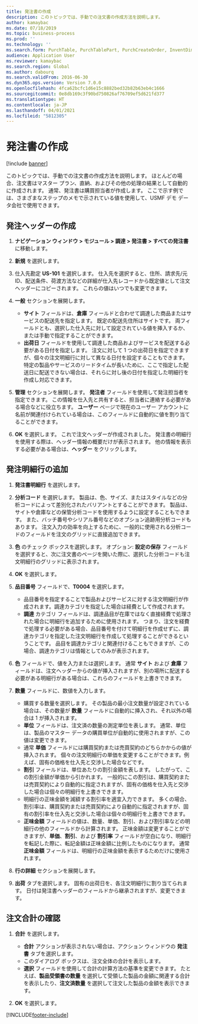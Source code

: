 ```yaml
---
title: 発注書の作成
description: このトピックでは、手動での注文書の作成方法を説明します。
author: kamaybac
ms.date: 07/18/2019
ms.topic: business-process
ms.prod: ''
ms.technology: ''
ms.search.form: PurchTable, PurchTablePart, PurchCreateOrder, InventDimParmFixed, InventItemIdLookupPurchase, InventProductDimensionLookup, PurchTotals
audience: Application User
ms.reviewer: kamaybac
ms.search.region: Global
ms.author: dabourq
ms.search.validFrom: 2016-06-30
ms.dyn365.ops.version: Version 7.0.0
ms.openlocfilehash: 4fca62bcfc1d6e15c8882bed32b82b63eb4c1666
ms.sourcegitcommit: 0e8db169c3f90bd750826af76709ef5d621fd377
ms.translationtype: HT
ms.contentlocale: ja-JP
ms.lasthandoff: 04/01/2021
ms.locfileid: "5812305"
---
```

# <a name="create-a-purchase-order"></a>発注書の作成

[!include [banner](../../includes/banner.md)]

このトピックでは、手動での注文書の作成方法を説明します。 ほとんどの場合、注文書はマスター プラン、直納、およびその他の処理の結果として自動的に作成されます。 通常、発注書は購買担当者が作成します。 ここで示す例では、さまざまなステップのメモで示されている値を使用して、USMF デモ データ会社で使用できます。


## <a name="create-the-purchase-order-header"></a>発注ヘッダーの作成
1. **ナビゲーション ウィンドウ > モジュール > 調達 > 発注書 > すべての発注書** に移動します。
2. **新規** を選択します。
3. 仕入先勘定 **US-101** を選択します。 仕入先を選択すると、住所、請求先/元 ID、配送条件、荷渡方法などの詳細が仕入先レコードから既定値として注文ヘッダーにコピーされます。 これらの値はいつでも変更できます。  
4. **一般** セクションを展開します。

    - **サイト** フィールドは、**倉庫** フィールドと合わせて調達した商品またはサービスの配送先を指定します。 既定の配送先住所はサイトです。 両フィールドとも、選択した仕入先に対して設定されている値を挿入するか、または手動で指定することができます。  
    - **出荷日** フィールドを使用して調達した商品およびサービスを配送する必要がある日付を指定します。 注文に対して 1 つの出荷日を指定できますが、個々の注文明細行に対して異なる日付を設定することもできます。 特定の製品やサービスのリードタイムが長いために、ここで指定した配送日に配送できない場合は、それらに対し後の日付を指定した明細行を作成し対応できます。  

5. **管理** セクションを展開します。 **発注者** フィールドを使用して発注担当者を指定できます。 この情報を仕入先と共有すると、担当者に連絡する必要がある場合などに役立ちます。 **ユーザー** ページで現在のユーザー アカウントに名前が関連付けられている場合は、このフィールドに自動的に値を割り当てることができます。  
6. **OK** を選択します。 これで注文ヘッダーが作成されました。 発注書の明細行を使用する際は、ヘッダー情報の概要だけが表示されます。 他の情報を表示する必要がある場合は、**ヘッダー** をクリックします。  

## <a name="add-a-purchase-order-line"></a>発注明細行の追加
1. **発注書明細行** を選択します。
2. **分析コード** を選択します。 製品は、色、サイズ、またはスタイルなどの分析コードによって差別化されたバリアントとすることができます。 製品は、サイトや倉庫などの保管分析コードを使用するように設定することもできます。 また、バッチ番号やシリアル番号などのオプション追跡用分析コードもあります。 注文入力の効率を向上するために、一般的に使用される分析コードのフィールドを注文のグリッドに直接追加できます。  
3. **色** のチェック ボックスを選択します。 オプション: **設定の保存** フィールドを選択すると、次に注文書のページを開いた際に、選択した分析コードも注文明細行のグリッドに表示されます。  
4. **OK** を選択します。
5. **品目番号** フィールドで、**T0004** を選択します。

    - 品目番号を指定することで製品およびサービスに対する注文明細行が作成されます。調達カテゴリを指定した場合は経費として作成されます。 
    - **調達** カテゴリ フィールドは、調達品目が在庫ではなく直接経費で処理された場合に明細行を追加するために使用されます。 つまり、注文を経費で処理する必要がある場合、品目番号を付けて明細行を作成せずに、調達カテゴリを指定した注文明細行を作成して処理することができるということです。 品目を調達カテゴリと関連付けることもできますが、この場合、調達カテゴリは情報としてのみが表示されます。  

6. **色** フィールドで、値を入力または選択します。 通常 **サイト** および **倉庫** フィールドは、注文ヘッダーからの値が挿入されますが、別の場所に配送する必要がある明細行がある場合は、これらのフィールドを上書きできます。  
7. **数量** フィールドに、数値を入力します。

    - 購買する数量を選択します。 その製品の最小注文数量が設定されている場合は、その数量が **数量** フィールドに自動的に挿入され、それ以外の場合は 1 が挿入されます。  
    - **単位** フィールドは、注文済の数量の測定単位を表します。 通常、単位は、製品のマスター データの購買単位が自動的に使用されますが、この値は変更できます。  
    - 通常 **単価** フィールドには購買契約または売買契約のどちらかからの値が挿入されます。 個々の注文明細行の単価を変更することができます。例えば、固有の価格を仕入先と交渉した場合などです。  
    - **割引** フィールドは、単位あたりの割引金額を表します。 したがって、この割引金額が単価から引かれます。 一般的にこの割引は、購買契約または売買契約により自動的に指定されますが、固有の価格を仕入先と交渉した場合は個々の明細行を上書きできます。  
    - 明細行の正味金額を減額する割引率を適宜入力できます。 多くの場合、割引率は、購買契約または売買契約により自動的に指定されますが、固有の割引率を仕入先と交渉した場合は個々の明細行を上書きできます。  
    - **正味金額** フィールドの値は、数量、単価、割引、および割引率などの明細行の他のフィールドから計算されます。 正味金額は変更することができますが、**単価**、**割引**、および **割引率** フィールドが空白になり、明細行を転記した際に、転記金額は正味金額に比例したものになります。 通常 **正味金額** フィールドは、明細行の正味金額を表示するためだけに使用されます。  

8. **行の詳細** セクションを展開します。
9. **出荷** タブを選択します。 固有の出荷日を、各注文明細行に割り当てられます。 日付は発注書ヘッダーのフィールドから継承されますが、変更できます。  

## <a name="review-order-totals"></a>注文合計の確認
1. **合計** を選択します。

    - **合計** アクションが表示されない場合は、アクション ウィンドウの **発注書** タブを選択します。  
    - このダイアログ ボックスは、注文全体の合計を表示します。  
    - **選択** フィールドを使用して合計の計算方法の基準を変更できます。 たとえば、**製品受領書の数量** を選択して受領した製品の金額に関連する合計を表示したり、**注文済数量** を選択して注文した製品の金額を表示できます。  

2. **OK** を選択します。



[!INCLUDE[footer-include](../../../includes/footer-banner.md)]